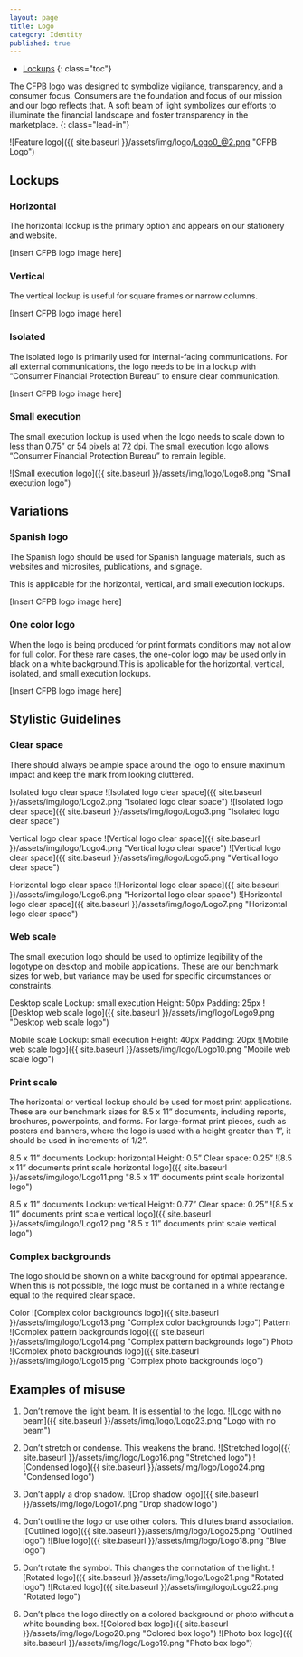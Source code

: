```yaml
---
layout: page
title: Logo
category: Identity
published: true
---
```


- [Lockups](#lockups)
{: class="toc"}

<div class="content-67 content-first">
	
The CFPB logo was designed to symbolize vigilance, transparency, and a consumer focus. Consumers are the foundation and focus of our mission and our logo reflects that. A soft beam of light symbolizes our efforts to illuminate the financial landscape and foster transparency in the marketplace.
{: class="lead-in"}

</div>

<div class="content-33 content-last">
	
![Feature logo]({{ site.baseurl }}/assets/img/logo/Logo0_@2.png "CFPB Logo")

</div>

<h2 id="lockups">Lockups</h2>

<div class="content-33 content-first">

### Horizontal

The horizontal lockup is the primary
option and appears on our stationery
and website.

</div>

<div class="content-67 content-last">

[Insert CFPB logo image here]

</div>

<div class="content-33 content-first">
	
### Vertical

The vertical lockup is useful for square
frames or narrow columns.

</div>

<div class="content-67 content-last">
	
[Insert CFPB logo image here]

</div>

<div class="content-33 content-first">

### Isolated

The isolated logo is primarily used for
internal-facing communications. For
all external communications, the logo
needs to be in a lockup with “Consumer
Financial Protection Bureau” to ensure
clear communication.

</div>

<div class="content-67 content-last">

[Insert CFPB logo image here]

</div>

<div class="content-33 content-first">

### Small execution

The small execution lockup is used
when the logo needs to scale down to
less than 0.75” or 54 pixels at 72 dpi. The
small execution logo allows “Consumer
Financial Protection Bureau” to remain
legible.

</div>

<div class="content-67 content-last">

![Small execution logo]({{ site.baseurl }}/assets/img/logo/Logo8.png "Small execution logo")

</div>

<h2 id="variations">Variations</h2>

<div class="content-33 content-first">

### Spanish logo

The Spanish logo should be used for Spanish language materials, such as websites and microsites, publications, and signage.

This is applicable for the horizontal, vertical, and small execution lockups.

</div>

<div class="content-67 content-last">

[Insert CFPB logo image here]

</div>

<div class="content-33 content-first">

### One color logo

When the logo is being produced for print formats conditions may not allow for full color. For these rare cases, the one-color logo may be used only in black on a white background.This is applicable for the horizontal, vertical, isolated, and small execution lockups.

</div>

<div class="content-67 content-last">

[Insert CFPB logo image here]

</div>

<h2 id="stylistic-guidelines">Stylistic Guidelines</h2>

<div class="content-33 content-first">

### Clear space

There should always be ample space around the logo to ensure maximum impact and keep the mark from looking cluttered.

</div>

<div class="content-67 content-last">

Isolated logo clear space
![Isolated logo clear space]({{ site.baseurl }}/assets/img/logo/Logo2.png "Isolated logo clear space")
![Isolated logo clear space]({{ site.baseurl }}/assets/img/logo/Logo3.png "Isolated logo clear space")

Vertical logo clear space
![Vertical logo clear space]({{ site.baseurl }}/assets/img/logo/Logo4.png "Vertical logo clear space")
![Vertical logo clear space]({{ site.baseurl }}/assets/img/logo/Logo5.png "Vertical logo clear space")

Horizontal logo clear space
![Horizontal logo clear space]({{ site.baseurl }}/assets/img/logo/Logo6.png "Horizontal logo clear space")
![Horizontal logo clear space]({{ site.baseurl }}/assets/img/logo/Logo7.png "Horizontal logo clear space")

</div>

<div class="content-33 content-first">

### Web scale

The small execution logo should be used to optimize legibility of the logotype on desktop and mobile applications. These are our benchmark sizes for web, but variance may be used for specific circumstances or constraints.

</div>

<div class="content-67 content-last">

Desktop scale
Lockup: small execution
Height: 50px
Padding: 25px
![Desktop web scale logo]({{ site.baseurl }}/assets/img/logo/Logo9.png "Desktop web scale logo")

Mobile scale
Lockup: small execution
Height: 40px
Padding: 20px
![Mobile web scale logo]({{ site.baseurl }}/assets/img/logo/Logo10.png "Mobile web scale logo")

</div>

<div class="content-33 content-first">
	
### Print scale

The horizontal or vertical lockup should be used for most print applications. These are our benchmark sizes for 8.5 x 11” documents, including reports, brochures, powerpoints, and forms. For large-format print pieces, such as posters and banners, where the logo is used with a height greater than 1”, it should be used in increments of 1/2”.

</div>

<div class="content-67 content-last">

8.5 x 11” documents
Lockup: horizontal
Height: 0.5”
Clear space: 0.25”
![8.5 x 11” documents print scale horizontal logo]({{ site.baseurl }}/assets/img/logo/Logo11.png "8.5 x 11” documents print scale horizontal logo")

8.5 x 11” documents
Lockup: vertical
Height: 0.77”
Clear space: 0.25”
![8.5 x 11” documents print scale vertical logo]({{ site.baseurl }}/assets/img/logo/Logo12.png "8.5 x 11” documents print scale vertical logo")

</div>

<div class="content-33 content-first">

### Complex backgrounds

The logo should be shown on a white background for optimal appearance. When this is not possible, the logo must be contained in a white rectangle equal
to the required clear space.

Color
![Complex color backgrounds logo]({{ site.baseurl }}/assets/img/logo/Logo13.png "Complex color backgrounds logo")
Pattern
![Complex pattern backgrounds logo]({{ site.baseurl }}/assets/img/logo/Logo14.png "Complex pattern backgrounds logo")
Photo
![Complex photo backgrounds logo]({{ site.baseurl }}/assets/img/logo/Logo15.png "Complex photo backgrounds logo")

## Examples of misuse
1. Don’t remove the light beam. It is essential to the logo.
![Logo with no beam]({{ site.baseurl }}/assets/img/logo/Logo23.png "Logo with no beam")

2. Don’t stretch or condense. This weakens the brand.
![Stretched logo]({{ site.baseurl }}/assets/img/logo/Logo16.png "Stretched logo")
![Condensed logo]({{ site.baseurl }}/assets/img/logo/Logo24.png "Condensed logo")

3. Don’t apply a drop shadow.
![Drop shadow logo]({{ site.baseurl }}/assets/img/logo/Logo17.png "Drop shadow logo")

4. Don’t outline the logo or use other colors. This dilutes brand association.
![Outlined logo]({{ site.baseurl }}/assets/img/logo/Logo25.png "Outlined logo")
![Blue logo]({{ site.baseurl }}/assets/img/logo/Logo18.png "Blue logo")

5. Don’t rotate the symbol. This changes the connotation of the light.
![Rotated logo]({{ site.baseurl }}/assets/img/logo/Logo21.png "Rotated logo")
![Rotated logo]({{ site.baseurl }}/assets/img/logo/Logo22.png "Rotated logo")

6. Don’t place the logo directly on a colored background or photo without a white bounding box.
![Colored box logo]({{ site.baseurl }}/assets/img/logo/Logo20.png "Colored box logo")
![Photo box logo]({{ site.baseurl }}/assets/img/logo/Logo19.png "Photo box logo")

</div>